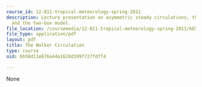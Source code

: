 ```yaml
---
course_id: 12-811-tropical-meteorology-spring-2011
description: Lecture presentation on asymmetric steady circulations, the Walker circulation,
  and the two-box model.
file_location: /coursemedia/12-811-tropical-meteorology-spring-2011/6b58d11e676a44a1628d199f727fdff4_MIT12_811S11_lecture_13.pdf
file_type: application/pdf
layout: pdf
title: The Walker Circulation
type: course
uid: 6b58d11e676a44a1628d199f727fdff4

---
```

None